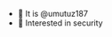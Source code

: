 - 👋 It is @umutuz187
- 👀 Interested in security

<!---
umutuz187/umutuz187 is a ✨ special ✨ repository because its `README.md` (this file) appears on your GitHub profile.
You can click the Preview link to take a look at your changes.
--->
